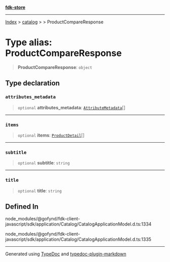 [**fdk-store**](../../../README.md)
***

[Index](../../../API.md) > [catalog](../../README.md) > [<internal>](../README.md) > ProductCompareResponse

# Type alias: ProductCompareResponse

> **ProductCompareResponse**: `object`

## Type declaration

### `attributes_metadata`

> `optional` **attributes\_metadata**: [`AttributeMetadata`](type-alias.AttributeMetadata.md)[]

***

### `items`

> `optional` **items**: [`ProductDetail`](type-alias.ProductDetail.md)[]

***

### `subtitle`

> `optional` **subtitle**: `string`

***

### `title`

> `optional` **title**: `string`

## Defined In

node\_modules/@gofynd/fdk-client-javascript/sdk/application/Catalog/CatalogApplicationModel.d.ts:1334

node\_modules/@gofynd/fdk-client-javascript/sdk/application/Catalog/CatalogApplicationModel.d.ts:1335

***
Generated using [TypeDoc](https://typedoc.org/) and [typedoc-plugin-markdown](https://www.npmjs.com/package/typedoc-plugin-markdown)
